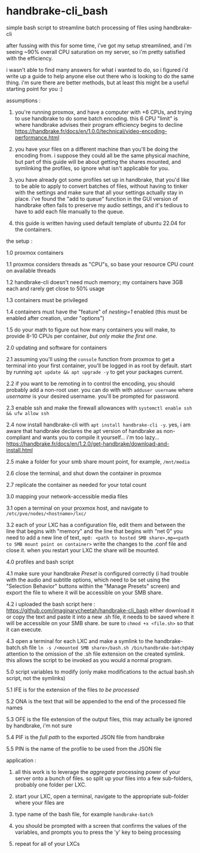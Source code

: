 # handbrake-cli_bash
simple bash script to streamline batch processing of files using handbrake-cli

after fussing with this for some time, i've got my setup streamlined, and i'm seeing ~90% overall CPU saturation on my server, so i'm 
pretty satisfied with the efficiency. 


i wasn't able to find many answers for what i wanted to do, so i figured i'd write up a guide to help anyone else out there who 
is looking to do the same thing. i'm sure there are better methods, but at least this might be a useful starting point for you :)


assumptions :

1. you're running proxmox, and have a computer with +6 CPUs, and trying to use handbrake to do some batch encoding. this 6 CPU "limit" is where handbrake advises their program efficiency begins to decline https://handbrake.fr/docs/en/1.0.0/technical/video-encoding-performance.html

2. you have your files on a different machine than you'll be doing the encoding from. i suppose they could all be the same physical machine, but part of this guide will be about getting the shares mounted, and symlinking the profiles, so ignore what isn't applicable for you. 

3. you have already got some profiles set up in handbrake, that you'd like to be able to apply to convert batches of files, without having to tinker with the settings and make sure that all your settings actually stay in place. i've found the "add to queue" function in the GUI version of handbrake often fails to preserve my audio settings, and it's tedious to have to add each file manually to the queue. 

4. this guide is written having used default template of ubuntu 22.04 for the containers. 



the setup :

  1.0 proxmox containers

  1.1 proxmox considers threads as "CPU"s, so base your resource CPU count on available threads

  1.2 handbrake-cli doesn't need much memory; my containers have 3GB each and rarely get close to 50% usage

  1.3 containers must be privileged

  1.4 containers must have the "feature" of *nesting=1* enabled (this must be enabled after creation, under "options")

  1.5 do your math to figure out how many containers you will make, to provide 8-10 CPUs per container, *but only make the first one*.

 
 
  2.0 updating and software for containers

  2.1 assuming you'll using the `console` function from proxmox to get a terminal into your first container, you'll be logged in as 
      root by default. start by running `apt update && apt upgrade -y` to get your packages current.

  2.2 if you want to be remoting in to control the encoding, you should probably add a non-root user. you can do with with 
      `adduser username` where *username* is your desired username. you'll be prompted for password.

  2.3 enable ssh and make the firewall allowances with `systemctl enable ssh && ufw allow ssh`

  2.4 now install handbrake-cli with `apt install handbrake-cli -y`. yes, i am aware that handbrake declares the apt version of handbrake as non-compliant and wants you to compile it yourself... i'm too lazy... https://handbrake.fr/docs/en/1.2.0/get-handbrake/download-and-install.html

  2.5 make a folder for your smb share mount point, for example, `/mnt/media`

  2.6 close the terminal, and shut down the container in proxmox

  2.7 replicate the container as needed for your total count
  


  3.0 mapping your network-accessible media files

  3.1 open a terminal on your proxmox host, and navigate to `/etc/pve/nodes/<hostname>/lxc/`

  3.2 each of your LXC has a configuration file, edit them and between the line that begins with "memory" and the line that begins with "net 0" you need to add a new line of text, `mp0: <path to hosted SMB share>,mp=<path to SMB mount point on container>` write the changes to the .conf file and close it. when you restart your LXC the share will be mounted. 



  4.0 profiles and bash script

  4.1 make sure your handbrake *Preset* is configured correctly (i had trouble with the audio and subtitle options, which need to be set using the "Selection Behavior" buttons within the "Manage Presets" screen) and export the file to where it will be accessible on your SMB share. 

  4.2 i uploaded the bash script here : https://github.com/imaginarycheetah/handbrake-cli_bash either download it or copy the text and paste it into a new .sh file, it needs to be saved where it will be accessible on your SMB share. be sure to `chmod +x <file.sh>` so that it can execute.

  4.3 open a terminal for each LXC and make a symlink to the handbrake-batch.sh file `ln -s /<mounted SMB share>/bash.sh /bin/handbrake-batch`pay attention to the omission of the .sh file extension on the created symlink. this allows the script to be invoked as you would a normal program. 



  5.0 script variables to modify (only make modifications to the actual bash.sh script, not the symlinks)

  5.1 IFE is for the extension of the files *to be processed*

  5.2 ONA is the text that will be appended to the end of the processed file names

  5.3 OFE is the file extension of the output files, this may actually be ignored by handbrake, i'm not sure

  5.4 PIF is the *full path* to the exported JSON file from handbrake

  5.5 PIN is the name of the profile to be used from the JSON file



application :

1. all this work is to leverage the *aggregate* processing power of your server onto a bunch of files. so split up your files into a few 
   sub-folders, probably one folder per LXC. 

2. start your LXC, open a terminal, navigate to the appropriate sub-folder where your files are

3. type name of the bash file, for example `handbrake-batch`

4. you should be prompted with a screen that confirms the values of the variables, and prompts you to press the 'y' key to being processing

5. repeat for all of your LXCs
